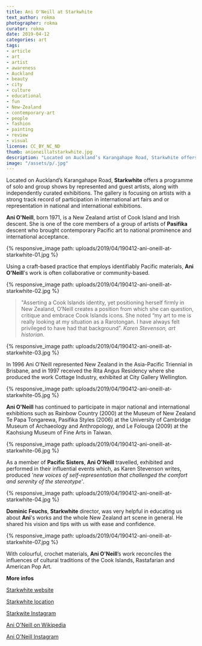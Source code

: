 ```yaml
---
title: Ani O'Neill at Starkwhite
text_author: rokma
photographer: rokma
curator: rokma
date: 2019-04-12
categories: art
tags:
- article
- art
- artist
- awareness
- Auckland
- beauty
- city
- culture
- educational
- fun
- New-Zealand
- contemporary-art
- people
- fashion
- painting
- review
- visual
license: CC_BY_NC_ND
thumb: anioneillatstarkwhite.jpg
description: "Located on Auckland’s Karangahape Road, Starkwhite offers a programme of solo and group shows by represented and guest artists, along with independently curated exhibitions. The gallery is focusing on artists with a strong track record of participation in international art fairs and or representation in national and international exhibitions. Ani O'Neill, born 1971, is a New Zealand artist of Cook Island and Irish descent. She is one of the core members of a group of artists of Pasifika descent who brought contemporary Pacific art to national prominence and international acceptance."
image: "/assets/p/.jpg"
---
```


Located on Auckland’s Karangahape Road, **Starkwhite** offers a programme of solo and group shows by represented and guest artists, along with independently curated exhibitions. The gallery is focusing on artists with a strong track record of participation in international art fairs and or representation in national and international exhibitions.

**Ani O'Neill**, born 1971, is a New Zealand artist of Cook Island and Irish descent. She is one of the core members of a group of artists of **Pasifika** descent who brought contemporary Pacific art to national prominence and international acceptance.

{% responsive_image path: uploads/2019/04/190412-ani-oneill-at-starkwhite-01.jpg %}

Using a craft-based practice that employs identifiably Pacific materials, **Ani O'Neill**'s work is often collaborative or community-based.

{% responsive_image path: uploads/2019/04/190412-ani-oneill-at-starkwhite-02.jpg %}

>"Asserting a Cook Islands identity, yet positioning herself firmly in New Zealand, O’Neill creates a position from which she can question, critique and embrace Cook Islands icons. She noted “my art to me is really looking at my situation as a Rarotongan. I have always felt privileged to have had that background”. _Karen Stevenson, art historian._

{% responsive_image path: uploads/2019/04/190412-ani-oneill-at-starkwhite-03.jpg %}

In 1996 Ani O'Neill represented New Zealand in the Asia-Pacific Triennial in Brisbane, and in 1997 received the Rita Angus Residency where she produced the work Cottage Industry, exhibited at City Gallery Wellington.

{% responsive_image path: uploads/2019/04/190412-ani-oneill-at-starkwhite-05.jpg %}

**Ani O'Neill** has continued to participate in major national and international exhibitions such as Rainbow Country (2000) at the Museum of New Zealand Te Papa Tongarewa, Pasifika Styles (2006) at the University of Cambridge Museum of Archaeology and Anthropology, and Le Folouga (2009) at the Kaohsiung Museum of Fine Arts in Taiwan.

{% responsive_image path: uploads/2019/04/190412-ani-oneill-at-starkwhite-06.jpg %}

As a member of **Pacific Sisters**, **Ani O'Neill** travelled, exhibited and performed in their influential events which, as Karen Stevenson writes, produced _'new voices of self-representation that challenged the comfort and serenity of the stereotype'_.

{% responsive_image path: uploads/2019/04/190412-ani-oneill-at-starkwhite-04.jpg %}

**Dominic Feuchs**, **Starkwhite** director, was very helpful in educating us about **Ani**'s works and the whole New Zealand art scene in general. He shared his vision and tips with us with ease and confidence.

{% responsive_image path: uploads/2019/04/190412-ani-oneill-at-starkwhite-07.jpg %}

With colourful, crochet materials, **Ani O'Neill**’s work reconciles the influences of cultural traditions of the Cook Islands, Rastafarian and American Pop Art.

**More infos**

[Starkwhite website](http://www.starkwhite.co.nz/)

[Starkwhite location](https://goo.gl/maps/npUYvyqYVo82)

[Starkwite Instagram](https://www.instagram.com/starkwhite/)

[Ani O'Neill on Wikipedia](https://en.wikipedia.org/wiki/Ani_O'Neill)

[Ani O'Neill Instagram](https://www.instagram.com/anioneill/)
